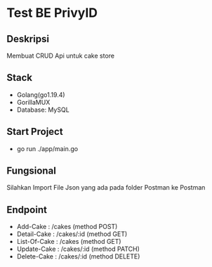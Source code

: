 # Test BE PrivyID

## Deskripsi 
Membuat CRUD Api untuk cake store

## Stack 
- Golang(go1.19.4)
- GorillaMUX
- Database: MySQL

## Start Project
- go run ./app/main.go

## Fungsional
Silahkan Import File Json yang ada pada folder Postman ke Postman

## Endpoint
- Add-Cake : /cakes (method POST)
- Detail-Cake : /cakes/:id (method GET)
- List-Of-Cake : /cakes (method GET)
- Update-Cake : /cakes/:id (method PATCH)
- Delete-Cake : /cakes/:id (method DELETE)